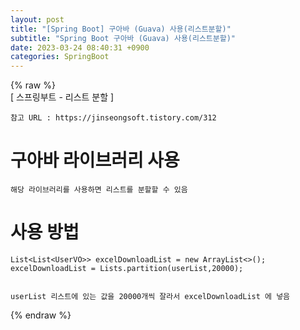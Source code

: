 ```yaml
---  
layout: post  
title: "[Spring Boot] 구아바 (Guava) 사용(리스트분할)"  
subtitle: "Spring Boot 구아바 (Guava) 사용(리스트분할)"  
date: 2023-03-24 08:40:31 +0900  
categories: SpringBoot  
---  
```

{% raw %}  
[ 스프링부트 - 리스트 분할 ]  
  
  
	참고 URL : https://jinseongsoft.tistory.com/312  
  
  
# 구아바 라이브러리 사용  
	해당 라이브러리를 사용하면 리스트를 분할할 수 있음  
  
  
# 사용 방법  
	List<List<UserVO>> excelDownloadList = new ArrayList<>();  
	excelDownloadList = Lists.partition(userList,20000);  
  
	  
	userList 리스트에 있는 값을 20000개씩 잘라서 excelDownloadList 에 넣음                                                                                                                                                                                                                                                        
{% endraw %}